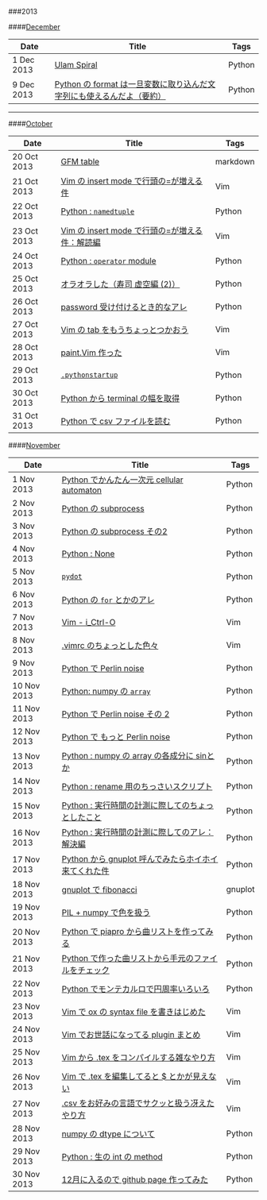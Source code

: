###2013

####[December](./2013/Dec)

|Date       |Title                                                                                                   |Tags    |
|-----------|--------------------------------------------------------------------------------------------------------|--------|
|1 Dec 2013 |[Ulam Spiral](./2013/Dec/01.python-Ulam-spiral.md)                                                      |Python  |
|9 Dec 2013 |[Python の format は一旦変数に取り込んだ文字列にも使えるんだよ（要約）]( ./2013/Dec/09-python-format.md)|Python  |

---

####[October](./2013/Oct)

|Date       |Title                                                                                     |Tags    |
|-----------|------------------------------------------------------------------------------------------|--------|
|20 Oct 2013|[GFM table](./2013/Oct/20.gfmtable.md)                                                    |markdown|
|21 Oct 2013|[Vim の insert mode で行頭の=が増える件](./2013/Oct/21.vim-doubleequal.md)                |Vim     |
|22 Oct 2013|[Python : `namedtuple`](./2013/Oct/22.python-namedtuple.md)                               |Python  |
|23 Oct 2013|[Vim の insert mode で行頭の=が増える件：解読編](./2013/Oct/23.vim-doubleequal-2.md)      |Vim     |
|24 Oct 2013|[Python : `operator` module](./2013/Oct/24.python-module-operator.md)                     |Python  |
|25 Oct 2013|[オラオラした（寿司 虚空編 (2)）](./2013/Oct/25.oraora-sushi2.md)                         |Python  |
|26 Oct 2013|[password 受け付けるとき的なアレ](./2013/Oct/26.python-getpass.md)                        |Python  |
|27 Oct 2013|[Vim の tab をもうちょっとつかおう](./2013/Oct/27.Vim-tabs.md)                            |Vim     |
|28 Oct 2013|[paint.Vim 作った](./2013/Oct/28.vim-paint.md)                                            |Vim     |
|29 Oct 2013|[`.pythonstartup`](./2013/Oct/29.pythonstartup.md)                                        |Python  |
|30 Oct 2013|[Python から terminal の幅を取得](./2013/Oct/30.python-consolewidth.md)                   |Python  |
|31 Oct 2013|[Python で csv ファイルを読む](./2013/Oct/31-python-readcsv.md)                           |Python  |

####[November](./2013/Nov)

|Date       |Title                                                                                     |Tags    |
|-----------|------------------------------------------------------------------------------------------|--------|
|1 Nov 2013 |[Python でかんたん一次元 cellular automaton](./2013/Nov/1.python-ca.md)                   |Python  |
|2 Nov 2013 |[Python の subprocess](./2013/Nov/2.python-subprocess.md)                                 |Python  |
|3 Nov 2013 |[Python の subprocess その2](./2013/Nov/3.python-subprocess-2.md)                         |Python  |
|4 Nov 2013 |[Python : None](./2013/Nov/4.python-None-comparison.md)                                   |Python  |
|5 Nov 2013 |[`pydot`](./2013/Nov/5.python-pydot.md)                                                   |Python  |
|6 Nov 2013 |[Python の `for` とかのアレ](./2013/Nov/6.python-for-refresh.md)                          |Python  |
|7 Nov 2013 |[Vim - i_Ctrl-O](./2013/Nov/7.vim-i_CTRL-O.md)                                            |Vim     |
|8 Nov 2013 |[.vimrc のちょっとした色々]( ./2013/Nov/8.vimrc-settings.md)                              |Vim     |
|9 Nov 2013 |[Python で Perlin noise](./2013/Nov/9.python-perlinnoise.md)                              |Python  |
|10 Nov 2013|[Python: numpy の `array`](./2013/Nov/10.python-numpy-arrays.md)                          |Python  |
|11 Nov 2013|[Python で Perlin noise その 2](./2013/Nov/11.python-perlinnoise-multi.md)                |Python  |
|12 Nov 2013|[Python で もっと Perlin noise](./2013/Nov/12.python-perlinnoise-more.md)                 |Python  |
|13 Nov 2013|[Python : numpy の array の各成分に sinとか](./2013/Nov/13.python-numpy-sin.md)           |Python  |
|14 Nov 2013|[Python : rename 用のちっさいスクリプト](./2013/Nov/14.python-handy-renamer.md)           |Python  |
|15 Nov 2013|[Python : 実行時間の計測に際してのちょっとしたこと](./2013/Nov/15.python-timing.md)       |Python  |
|16 Nov 2013|[Python : 実行時間の計測に際してのアレ：解決編](./2013/Nov/16.python-timing-solved.md)    |Python  |
|17 Nov 2013|[Python から gnuplot 呼んでみたらホイホイ来てくれた件](./2013/Nov/17.python-gnuplot.md)   |Python  |
|18 Nov 2013|[gnuplot で fibonacci](./2013/Nov/18.gnuplot-fib.md)                                      |gnuplot |
|19 Nov 2013|[PIL + numpy で色を扱う](./2013/Nov/19.PIL-couleur.md)                                    |Python  |
|20 Nov 2013|[Python で piapro から曲リストを作ってみる](./2013/Nov/20.piapro-songlist.md)             |Python  |
|21 Nov 2013|[Python で作った曲リストから手元のファイルをチェック](./2013/Nov/21.check-song-lengths.md)|Python  |
|22 Nov 2013|[Python でモンテカルロで円周率いろいろ](./2013/Nov/22.python-montecarlo.md)               |Python  |
|23 Nov 2013|[Vim で ox の syntax file を書きはじめた](./2013/Nov/23.vim-ox01.md)                      |Vim     |
|24 Nov 2013|[Vim でお世話になってる plugin まとめ](./2013/Nov/24.vim-plugins.md)                      |Vim     |
|25 Nov 2013|[Vim から .tex をコンパイルする雑なやり方](./2013/Nov/25.vim-compile-tex.md)              |Vim     |
|26 Nov 2013|[Vim で .tex を編集してると $ とかが見えない](./2013/Nov/26.vim-conceal-tex.md)           |Vim     |
|27 Nov 2013|[.csv をお好みの言語でサクッと扱う冴えたやり方](./2013/Nov/27.python-csv-vim.md)          |Vim     |
|28 Nov 2013|[numpy の dtype について](./2013/Nov/28.np.dtype.md)                                      |Python  |
|29 Nov 2013|[Python : 生の int の method](./2013/Nov/29.python-rawint-methods.md)                     |Python  |
|30 Nov 2013|[12月に入るので github page 作ってみた](./2013/Nov/30.eo-nov-and-io.md)                   |Python  |
